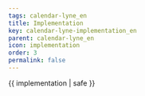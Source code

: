 ```yaml
---
tags: calendar-lyne_en
title: Implementation
key: calendar-lyne-implementation_en
parent: calendar-lyne_en
icon: implementation
order: 3
permalink: false  
---
```

 {{ implementation | safe }}


